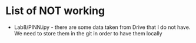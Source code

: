 # List of NOT working

* Lab8/PINN.ipy - there are some data taken from Drive that I do not have. We need to store them in the git in order to have them locally
